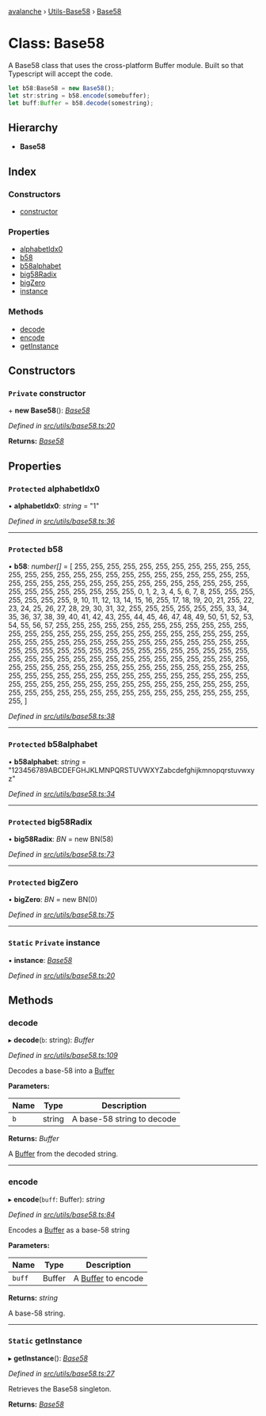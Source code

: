 [avalanche](../README.md) › [Utils-Base58](../modules/utils_base58.md) › [Base58](utils_base58.base58.md)

# Class: Base58

A Base58 class that uses the cross-platform Buffer module. Built so that Typescript
will accept the code.

```js
let b58:Base58 = new Base58();
let str:string = b58.encode(somebuffer);
let buff:Buffer = b58.decode(somestring);
```

## Hierarchy

* **Base58**

## Index

### Constructors

* [constructor](utils_base58.base58.md#private-constructor)

### Properties

* [alphabetIdx0](utils_base58.base58.md#protected-alphabetidx0)
* [b58](utils_base58.base58.md#protected-b58)
* [b58alphabet](utils_base58.base58.md#protected-b58alphabet)
* [big58Radix](utils_base58.base58.md#protected-big58radix)
* [bigZero](utils_base58.base58.md#protected-bigzero)
* [instance](utils_base58.base58.md#static-private-instance)

### Methods

* [decode](utils_base58.base58.md#decode)
* [encode](utils_base58.base58.md#encode)
* [getInstance](utils_base58.base58.md#static-getinstance)

## Constructors

### `Private` constructor

\+ **new Base58**(): *[Base58](utils_base58.base58.md)*

*Defined in [src/utils/base58.ts:20](https://github.com/ava-labs/avalanchejs/blob/ccc6083/src/utils/base58.ts#L20)*

**Returns:** *[Base58](utils_base58.base58.md)*

## Properties

### `Protected` alphabetIdx0

• **alphabetIdx0**: *string* = "1"

*Defined in [src/utils/base58.ts:36](https://github.com/ava-labs/avalanchejs/blob/ccc6083/src/utils/base58.ts#L36)*

___

### `Protected` b58

• **b58**: *number[]* = [
    255, 255, 255, 255, 255, 255, 255, 255,
    255, 255, 255, 255, 255, 255, 255, 255,
    255, 255, 255, 255, 255, 255, 255, 255,
    255, 255, 255, 255, 255, 255, 255, 255,
    255, 255, 255, 255, 255, 255, 255, 255,
    255, 255, 255, 255, 255, 255, 255, 255,
    255, 0, 1, 2, 3, 4, 5, 6,
    7, 8, 255, 255, 255, 255, 255, 255,
    255, 9, 10, 11, 12, 13, 14, 15,
    16, 255, 17, 18, 19, 20, 21, 255,
    22, 23, 24, 25, 26, 27, 28, 29,
    30, 31, 32, 255, 255, 255, 255, 255,
    255, 33, 34, 35, 36, 37, 38, 39,
    40, 41, 42, 43, 255, 44, 45, 46,
    47, 48, 49, 50, 51, 52, 53, 54,
    55, 56, 57, 255, 255, 255, 255, 255,
    255, 255, 255, 255, 255, 255, 255, 255,
    255, 255, 255, 255, 255, 255, 255, 255,
    255, 255, 255, 255, 255, 255, 255, 255,
    255, 255, 255, 255, 255, 255, 255, 255,
    255, 255, 255, 255, 255, 255, 255, 255,
    255, 255, 255, 255, 255, 255, 255, 255,
    255, 255, 255, 255, 255, 255, 255, 255,
    255, 255, 255, 255, 255, 255, 255, 255,
    255, 255, 255, 255, 255, 255, 255, 255,
    255, 255, 255, 255, 255, 255, 255, 255,
    255, 255, 255, 255, 255, 255, 255, 255,
    255, 255, 255, 255, 255, 255, 255, 255,
    255, 255, 255, 255, 255, 255, 255, 255,
    255, 255, 255, 255, 255, 255, 255, 255,
    255, 255, 255, 255, 255, 255, 255, 255,
    255, 255, 255, 255, 255, 255, 255, 255,
  ]

*Defined in [src/utils/base58.ts:38](https://github.com/ava-labs/avalanchejs/blob/ccc6083/src/utils/base58.ts#L38)*

___

### `Protected` b58alphabet

• **b58alphabet**: *string* = "123456789ABCDEFGHJKLMNPQRSTUVWXYZabcdefghijkmnopqrstuvwxyz"

*Defined in [src/utils/base58.ts:34](https://github.com/ava-labs/avalanchejs/blob/ccc6083/src/utils/base58.ts#L34)*

___

### `Protected` big58Radix

• **big58Radix**: *BN* = new BN(58)

*Defined in [src/utils/base58.ts:73](https://github.com/ava-labs/avalanchejs/blob/ccc6083/src/utils/base58.ts#L73)*

___

### `Protected` bigZero

• **bigZero**: *BN* = new BN(0)

*Defined in [src/utils/base58.ts:75](https://github.com/ava-labs/avalanchejs/blob/ccc6083/src/utils/base58.ts#L75)*

___

### `Static` `Private` instance

▪ **instance**: *[Base58](utils_base58.base58.md)*

*Defined in [src/utils/base58.ts:20](https://github.com/ava-labs/avalanchejs/blob/ccc6083/src/utils/base58.ts#L20)*

## Methods

###  decode

▸ **decode**(`b`: string): *Buffer*

*Defined in [src/utils/base58.ts:109](https://github.com/ava-labs/avalanchejs/blob/ccc6083/src/utils/base58.ts#L109)*

Decodes a base-58 into a [Buffer](https://github.com/feross/buffer)

**Parameters:**

Name | Type | Description |
------ | ------ | ------ |
`b` | string | A base-58 string to decode  |

**Returns:** *Buffer*

A [Buffer](https://github.com/feross/buffer) from the decoded string.

___

###  encode

▸ **encode**(`buff`: Buffer): *string*

*Defined in [src/utils/base58.ts:84](https://github.com/ava-labs/avalanchejs/blob/ccc6083/src/utils/base58.ts#L84)*

Encodes a [Buffer](https://github.com/feross/buffer) as a base-58 string

**Parameters:**

Name | Type | Description |
------ | ------ | ------ |
`buff` | Buffer | A [Buffer](https://github.com/feross/buffer) to encode  |

**Returns:** *string*

A base-58 string.

___

### `Static` getInstance

▸ **getInstance**(): *[Base58](utils_base58.base58.md)*

*Defined in [src/utils/base58.ts:27](https://github.com/ava-labs/avalanchejs/blob/ccc6083/src/utils/base58.ts#L27)*

Retrieves the Base58 singleton.

**Returns:** *[Base58](utils_base58.base58.md)*
